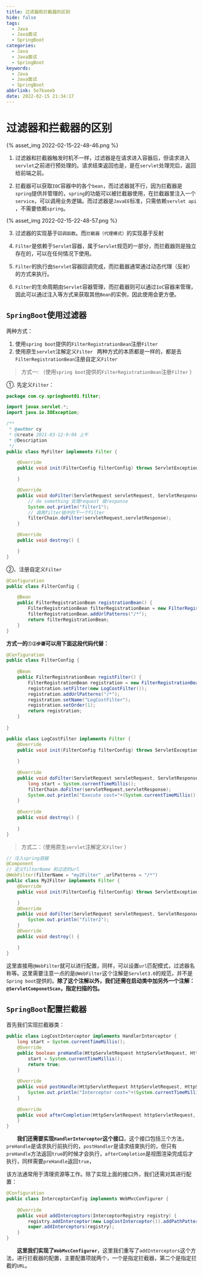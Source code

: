 ```yaml
---
title: 过滤器和拦截器的区别
hide: false
tags:
  - Java
  - Java面试
  - SpringBoot
categories:
  - Java
  - Java面试
  - SpringBoot
keywords:
  - Java
  - Java面试
  - SpringBoot
abbrlink: 5e7baeeb
date: 2022-02-15 21:34:17
---
```


# 过滤器和拦截器的区别


{% asset_img 2022-02-15-22-48-46.png %}

1. 过滤器和拦截器触发时机不一样，过滤器是在请求进入容器后，但请求进入``servlet``之前进行预处理的。请求结束返回也是，是在``servlet``处理完后，返回给前端之前。

2. 拦截器可以获取``IOC``容器中的各个``bean``，而过滤器就不行，因为拦截器是``spring``提供并管理的，``spring``的功能可以被拦截器使用，在拦截器里注入一个``service``，可以调用业务逻辑。而过滤器是``JavaEE``标准，只需依赖``servlet api`` ，不需要依赖``spring``。  

<!-- more -->

{% asset_img 2022-02-15-22-48-57.png %}

3. 过滤器的实现基于``回调函数``。而``拦截器（代理模式）``的实现基于反射

4. ``Filter``是依赖于``Servlet``容器，属于``Servlet``规范的一部分，而拦截器则是独立存在的，可以在任何情况下使用。

5. ``Filter``的执行由``Servlet``容器回调完成，而拦截器通常通过动态代理（反射）的方式来执行。

6. ``Filter``的生命周期由``Servlet``容器管理，而拦截器则可以通过``IoC``容器来管理，因此可以通过注入等方式来获取其他``Bean``的实例，因此使用会更方便。

## ``SpringBoot``使用过滤器

两种方式： 
1. 使用``spring boot``提供的``FilterRegistrationBean``注册``Filter ``
2. 使用原生``servlet``注解定义``Filter ``
两种方式的本质都是一样的，都是去``FilterRegistrationBean``注册自定义``Filter``

> 方式一: （使用``spring boot``提供的``FilterRegistrationBean``注册``Filter`` ）

①. 先定义``Filter``：

```java
package com.cy.springboot01.filter;

import javax.servlet.*;
import java.io.IOException;

/**
 * @author cy
 * @create 2021-03-12-9:04 上午
 * @Description
 */
public class MyFilter implements Filter {

    @Override
    public void init(FilterConfig filterConfig) throws ServletException {

    }

    @Override
    public void doFilter(ServletRequest servletRequest, ServletResponse servletResponse, FilterChain filterChain) throws IOException, ServletException {
        // do something 处理request 或response
        System.out.println("filter1");
        // 调用filter链中的下一个filter
        filterChain.doFilter(servletRequest,servletResponse);
    }

    @Override
    public void destroy() {

    }
}
```
②、注册自定义``Filter``
```java
@Configuration
public class FilterConfig {

    @Bean
    public FilterRegistrationBean registrationBean() {
        FilterRegistrationBean filterRegistrationBean = new FilterRegistrationBean(new MyFilter());
        filterRegistrationBean.addUrlPatterns("/*");
        return filterRegistrationBean;
    }
}
```

**方式一的``①②步骤``可以用下面这段代码代替：**
```java
@Configuration
public class FilterConfig {
 
    @Bean
    public FilterRegistrationBean registFilter() {
        FilterRegistrationBean registration = new FilterRegistrationBean();
        registration.setFilter(new LogCostFilter());
        registration.addUrlPatterns("/*");
        registration.setName("LogCostFilter");
        registration.setOrder(1);
        return registration;
    }
 
}
```

```java
public class LogCostFilter implements Filter {
    @Override
    public void init(FilterConfig filterConfig) throws ServletException {
 
    }
 
    @Override
    public void doFilter(ServletRequest servletRequest, ServletResponse servletResponse, FilterChain filterChain) throws IOException, ServletException {
        long start = System.currentTimeMillis();
        filterChain.doFilter(servletRequest,servletResponse);
        System.out.println("Execute cost="+(System.currentTimeMillis()-start));
    }
 
    @Override
    public void destroy() {
 
    }
}
```
> 方式二：（使用原生``servlet``注解定义``Filter`` ）
```java
// 注入spring容器
@Component
// 定义filterName 和过滤的url
@WebFilter(filterName = "my2Filter" ,urlPatterns = "/*")
public class My2Filter implements Filter {
    @Override
    public void init(FilterConfig filterConfig) throws ServletException {

    }
    @Override
    public void doFilter(ServletRequest servletRequest, ServletResponse servletResponse, FilterChain filterChain) throws IOException, ServletException {
        System.out.println("filter2");
    }
    @Override
    public void destroy() {

    }
}
```
这里直接用``@WebFilter``就可以进行配置，同样，可以设置``url``匹配模式，过滤器名称等。这里需要注意一点的是``@WebFilter``这个注解是``Servlet3.0``的规范，并不是``Spring boot``提供的。**除了这个注解以外，我们还需在启动类中加另外一个注解：``@ServletComponetScan``，指定扫描的包。**

## ``SpringBoot``配置拦截器

首先我们实现拦截器类：
```java
public class LogCostInterceptor implements HandlerInterceptor {
    long start = System.currentTimeMillis();
    @Override
    public boolean preHandle(HttpServletRequest httpServletRequest, HttpServletResponse httpServletResponse, Object o) throws Exception {
        start = System.currentTimeMillis();
        return true;
    }
 
    @Override
    public void postHandle(HttpServletRequest httpServletRequest, HttpServletResponse httpServletResponse, Object o, ModelAndView modelAndView) throws Exception {
        System.out.println("Interceptor cost="+(System.currentTimeMillis()-start));
    }
 
    @Override
    public void afterCompletion(HttpServletRequest httpServletRequest, HttpServletResponse httpServletResponse, Object o, Exception e) throws Exception {
    }
}
```
　　**我们还需要实现``HandlerInterceptor``这个接口**，这个接口包括三个方法，``preHandle``是请求执行前执行的，``postHandler``是请求结束执行的，但只有``preHandle``方法返回``true``的时候才会执行，``afterCompletion``是视图渲染完成后才执行，同样需要``preHandle``返回``true``，                 

 该方法通常用于清理资源等工作。除了实现上面的接口外，我们还需对其进行配置：

```java
@Configuration
public class InterceptorConfig implements WebMvcConfigurer {
 
    @Override
    public void addInterceptors(InterceptorRegistry registry) {
        registry.addInterceptor(new LogCostInterceptor()).addPathPatterns("/**");
        super.addInterceptors(registry);
    }
}
```
　　**这里我们实现了``WebMvcConfigurer``**，这里我们重写了``addInterceptors``这个方法，进行拦截器的配置，主要配置项就两个，一个是指定拦截器，第二个是指定拦截的``URL``。





